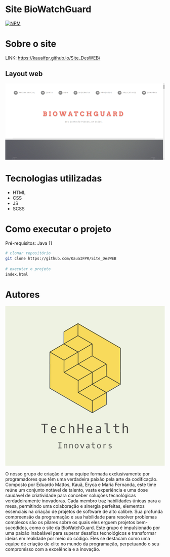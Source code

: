 # Site BioWatchGuard
[![NPM](https://img.shields.io/npm/l/react)](https://github.com/KauaIFPR/Site_DesWEB/blob/main/LICENSE) 

# Sobre o site

LINK: https://kauaifpr.github.io/Site_DesWEB/


## Layout web

![Web 2](https://github.com/KauaIFPR/Site_DesWEB/blob/main/images/layout.png)

# Tecnologias utilizadas
- HTML
- CSS
- JS
- SCSS

# Como executar o projeto
Pré-requisitos: Java 11
```bash
# clonar repositório
git clone https://github.com/KauaIFPR/Site_DesWEB

# executar o projeto
index.html
```
# Autores

![Web 2](https://github.com/KauaIFPR/Site_DesWEB/blob/main/images/equipe.png)

O nosso grupo de criação é uma equipe formada exclusivamente por programadores que têm uma verdadeira paixão pela arte da codificação. Composto por Eduardo Mattos, Kauã, Eryca e Maria Fernanda, este time reúne um conjunto notável de talento, vasta experiência e uma dose saudável de criatividade para conceber soluções tecnológicas verdadeiramente inovadoras. Cada membro traz habilidades únicas para a mesa, permitindo uma colaboração e sinergia perfeitas, elementos essenciais na criação de projetos de software de alto calibre.
Sua profunda compreensão da programação e sua habilidade para resolver problemas complexos são os pilares sobre os quais eles erguem projetos bem-sucedidos, como o site da BioWatchGuard. Este grupo é impulsionado por uma paixão inabalável para superar desafios tecnológicos e transformar ideias em realidade por meio do código. Eles se destacam como uma equipe de criação de elite no mundo da programação, perpetuando o seu compromisso com a excelência e a inovação.





